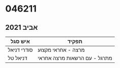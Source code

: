 # 046211

## אביב 2021

| איש סגל | תפקיד |
| ---- | ---- |
| סודרי דניאל | מרצה - אחראי מקצוע |
| דניאל טל | מתרגל - עם הרשאות מרצה אחראי |

